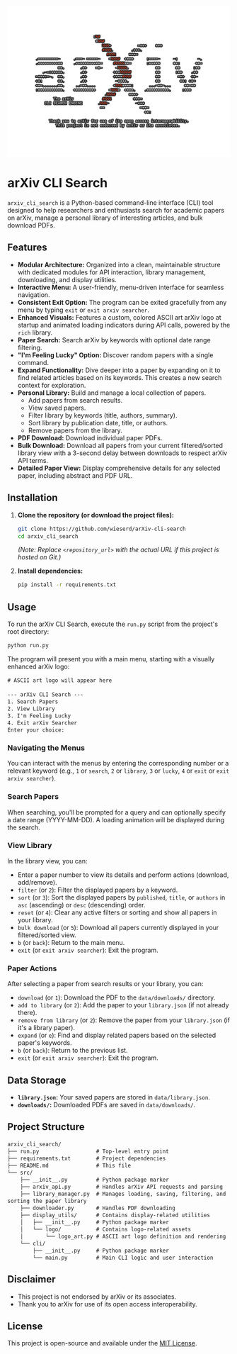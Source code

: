 
![arXiv CLI Search Logo](images/logo.png)

# arXiv CLI Search

`arxiv_cli_search` is a Python-based command-line interface (CLI) tool designed to help researchers and enthusiasts search for academic papers on arXiv, manage a personal library of interesting articles, and bulk download PDFs.

## Features

*   **Modular Architecture:** Organized into a clean, maintainable structure with dedicated modules for API interaction, library management, downloading, and display utilities.
*   **Interactive Menu:** A user-friendly, menu-driven interface for seamless navigation.
*   **Consistent Exit Option:** The program can be exited gracefully from any menu by typing `exit` or `exit arxiv searcher`.
*   **Enhanced Visuals:** Features a custom, colored ASCII art arXiv logo at startup and animated loading indicators during API calls, powered by the `rich` library.
*   **Paper Search:** Search arXiv by keywords with optional date range filtering.
*   **"I'm Feeling Lucky" Option:** Discover random papers with a single command.
*   **Expand Functionality:** Dive deeper into a paper by expanding on it to find related articles based on its keywords. This creates a new search context for exploration.
*   **Personal Library:** Build and manage a local collection of papers.
    *   Add papers from search results.
    *   View saved papers.
    *   Filter library by keywords (title, authors, summary).
    *   Sort library by publication date, title, or authors.
    *   Remove papers from the library.
*   **PDF Download:** Download individual paper PDFs.
*   **Bulk Download:** Download all papers from your current filtered/sorted library view with a 3-second delay between downloads to respect arXiv API terms.
*   **Detailed Paper View:** Display comprehensive details for any selected paper, including abstract and PDF URL.

## Installation

1.  **Clone the repository (or download the project files):**
    ```bash
    git clone https://github.com/wieserd/arXiv-cli-search
    cd arxiv_cli_search
    ```
    *(Note: Replace `<repository_url>` with the actual URL if this project is hosted on Git.)*

2.  **Install dependencies:**
    ```bash
    pip install -r requirements.txt
    ```

## Usage

To run the arXiv CLI Search, execute the `run.py` script from the project's root directory:

```bash
python run.py
```

The program will present you with a main menu, starting with a visually enhanced arXiv logo:

```
# ASCII art logo will appear here

--- arXiv CLI Search ---
1. Search Papers
2. View Library
3. I'm Feeling Lucky
4. Exit arXiv Searcher
Enter your choice: 
```

### Navigating the Menus

You can interact with the menus by entering the corresponding number or a relevant keyword (e.g., `1` or `search`, `2` or `library`, `3` or `lucky`, `4` or `exit` or `exit arxiv searcher`).

### Search Papers

When searching, you'll be prompted for a query and can optionally specify a date range (YYYY-MM-DD). A loading animation will be displayed during the search.

### View Library

In the library view, you can:
*   Enter a paper number to view its details and perform actions (download, add/remove).
*   `filter` (or `2`): Filter the displayed papers by a keyword.
*   `sort` (or `3`): Sort the displayed papers by `published`, `title`, or `authors` in `asc` (ascending) or `desc` (descending) order.
*   `reset` (or `4`): Clear any active filters or sorting and show all papers in your library.
*   `bulk download` (or `5`): Download all papers currently displayed in your filtered/sorted view.
*   `b` (or `back`): Return to the main menu.
*   `exit` (or `exit arxiv searcher`): Exit the program.

### Paper Actions

After selecting a paper from search results or your library, you can:
*   `download` (or `1`): Download the PDF to the `data/downloads/` directory.
*   `add to library` (or `2`): Add the paper to your `library.json` (if not already there).
*   `remove from library` (or `2`): Remove the paper from your `library.json` (if it's a library paper).
*   `expand` (or `e`): Find and display related papers based on the selected paper's keywords.
*   `b` (or `back`): Return to the previous list.
*   `exit` (or `exit arxiv searcher`): Exit the program.

## Data Storage

*   **`library.json`:** Your saved papers are stored in `data/library.json`.
*   **`downloads/`:** Downloaded PDFs are saved in `data/downloads/`.

## Project Structure

```
arxiv_cli_search/
├── run.py                  # Top-level entry point
├── requirements.txt        # Project dependencies
├── README.md               # This file
└── src/
    ├── __init__.py         # Python package marker
    ├── arxiv_api.py        # Handles arXiv API requests and parsing
    ├── library_manager.py  # Manages loading, saving, filtering, and sorting the paper library
    ├── downloader.py       # Handles PDF downloading
    ├── display_utils/      # Contains display-related utilities
    │   ├── __init__.py     # Python package marker
    │   └── logo/           # Contains logo-related assets
    │       └── logo_art.py # ASCII art logo definition and rendering
    └── cli/
        ├── __init__.py     # Python package marker
        └── main.py         # Main CLI logic and user interaction
```

## Disclaimer

* This project is not endorsed by arXiv or its associates.
* Thank you to arXiv for use of its open access interoperability.

## License

This project is open-source and available under the [MIT License](LICENSE).
